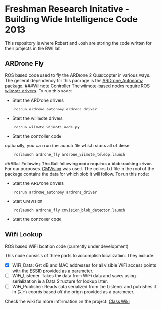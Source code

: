 Freshman Research Initative - Building Wide Intelligence Code 2013
==================

This repository is where Robert and Josh are storing the code written for their projects in the BWI lab.

ARDrone Fly
-----------

ROS based code used to fly the ARDrone 2 Quadcopter in various ways. The general dependency for this package is the [ARDrone_Autonomy](https://github.com/AutonomyLab/ardrone_autonomy) package.
###Wiimote Controller
The wiimote-based nodes require ROS [wiimote drivers](https://github.com/ros-drivers/joystick_drivers).
To run this node:
* Start the ARDrone drivers  
```
    rosrun ardrone_autonomy ardrone_driver
```
* Start the willmote drivers  
```
    rosrun wiimote wiimote_node.py
````
* Start the controller code

optionally, you can run the launch file which starts all of these  
```
    roslaunch ardrone_fly ardrone_wiimote_teleop.launch
```  

###Ball Following
The Ball following node requires a blob tracking driver. For our purposes, [CMVision](https://github.com/dutchcheesehead/ROSMAV/tree/master/cmvision) was used. The colors.txt file in the root of the package contains the data for which blob it will follow.
To run this node:
* Start the ARDrone drivers  
```
    rosrun ardrone_autonomy ardrone_driver
```
* Start CMVision  
```
    roslaunch ardrone_fly cmvision_blob_detector.launch
```
* Start the controller code

Wifi Lookup
-----------

ROS based WiFi location code (currently under development)

This node consists of three parts to accomplish localization. They include:
- [x] WiFi_Data: Get dB and MAC addresses for all visible WiFi access points with the ESSID provided as a parameter.
- [ ] WiFi_Listener: Takes the data from WiFi data and saves using serialization in a Data Structure for lookup later.
- [ ] WiFi_Publisher: Reads data serialized from the Listener and publishes it in (X,Y) coords based off the origin provided as a parameter.

Check the wiki for more information on the project:
[Class Wiki](http://farnsworth.csres.utexas.edu/bwi/index.php/CS378/WiFi_Localization)
